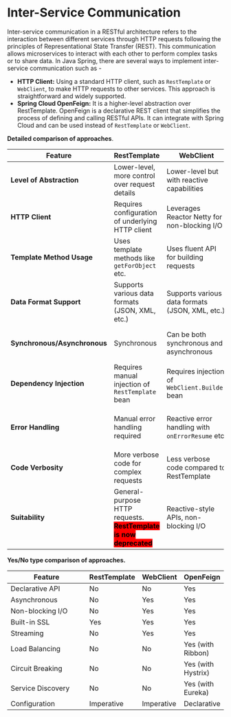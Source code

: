 # Inter-Service Communication

Inter-service communication in a RESTful architecture refers to the interaction between different services through HTTP requests following the principles of Representational State Transfer (REST). This communication allows microservices to interact with each other to perform complex tasks or to share data. In Java Spring, there are several ways to implement inter-service communication such as -&#x20;

* **HTTP Client:** Using a standard HTTP client, such as `RestTemplate` or `WebClient`, to make HTTP requests to other services. This approach is straightforward and widely supported.
* **Spring Cloud OpenFeign:** It is a higher-level abstraction over RestTemplate. OpenFeign is a declarative REST client that simplifies the process of defining and calling RESTful APIs. It can integrate with Spring Cloud and can be used instead of `RestTemplate` or `WebClient`.



**Detailed comparison of approaches**.

<table><thead><tr><th width="168">Feature</th><th width="193">RestTemplate</th><th width="208">WebClient</th><th width="239">OpenFeign</th></tr></thead><tbody><tr><td><strong>Level of Abstraction</strong></td><td>Lower-level, more control over request details</td><td>Lower-level but with reactive capabilities</td><td>Higher-level, declarative approach with interfaces</td></tr><tr><td><strong>HTTP Client</strong></td><td>Requires configuration of underlying HTTP client</td><td>Leverages Reactor Netty for non-blocking I/O</td><td>Doesn't require explicit HTTP client configuration</td></tr><tr><td><strong>Template Method Usage</strong></td><td>Uses template methods like <code>getForObject</code> etc.</td><td>Uses fluent API for building requests</td><td>Uses interfaces annotated with <code>@FeignClient</code> etc.</td></tr><tr><td><strong>Data Format Support</strong></td><td>Supports various data formats (JSON, XML, etc.)</td><td>Supports various data formats (JSON, XML, etc.)</td><td>Supports various data formats (JSON, XML, etc.)</td></tr><tr><td><strong>Synchronous/Asynchronous</strong></td><td>Synchronous</td><td>Can be both synchronous and asynchronous</td><td>Can be both synchronous and asynchronous</td></tr><tr><td><strong>Dependency Injection</strong></td><td>Requires manual injection of <code>RestTemplate</code> bean</td><td>Requires injection of <code>WebClient.Builder</code> bean</td><td>Requires injection of <code>Feign</code> interface</td></tr><tr><td><strong>Error Handling</strong></td><td>Manual error handling required</td><td>Reactive error handling with <code>onErrorResume</code> etc.</td><td>Declarative error handling with <code>@FeignClient</code> options</td></tr><tr><td><strong>Code Verbosity</strong></td><td>More verbose code for complex requests</td><td>Less verbose code compared to RestTemplate</td><td>More concise code with declarative approach</td></tr><tr><td><strong>Suitability</strong></td><td>General-purpose HTTP requests. <mark style="background-color:red;"><strong>RestTemplate is now deprecated</strong></mark></td><td>Reactive-style APIs, non-blocking I/O</td><td>Microservice communication, service abstractions</td></tr></tbody></table>



**Yes/No type comparison of approaches.**

<table><thead><tr><th width="176">Feature</th><th>RestTemplate</th><th>WebClient</th><th>OpenFeign</th></tr></thead><tbody><tr><td>Declarative API</td><td>No</td><td>No</td><td>Yes</td></tr><tr><td>Asynchronous</td><td>No</td><td>Yes</td><td>Yes</td></tr><tr><td>Non-blocking I/O</td><td>No</td><td>Yes</td><td>Yes</td></tr><tr><td>Built-in SSL</td><td>Yes</td><td>Yes</td><td>Yes</td></tr><tr><td>Streaming</td><td>No</td><td>Yes</td><td>Yes</td></tr><tr><td>Load Balancing</td><td>No</td><td>No</td><td>Yes (with Ribbon)</td></tr><tr><td>Circuit Breaking</td><td>No</td><td>No</td><td>Yes (with Hystrix)</td></tr><tr><td>Service Discovery</td><td>No</td><td>No</td><td>Yes (with Eureka)</td></tr><tr><td>Configuration</td><td>Imperative</td><td>Imperative</td><td>Declarative</td></tr></tbody></table>





